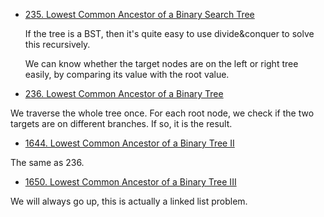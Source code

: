 - [235. Lowest Common Ancestor of a Binary Search Tree](https://github.com/yankun-song/leetcode/blob/main/Solutions/0235.%20Lowest%20Common%20Ancestor%20of%20a%20Binary%20Search%20Tree.md)


  If the tree is a BST, then it's quite easy to use divide&conquer to solve this recursively. 
  
  We can know whether the target nodes are on the left or right tree easily, by comparing its value with the root value.
  
 - [236. Lowest Common Ancestor of a Binary Tree](https://github.com/yankun-song/leetcode/blob/main/Solutions/0236.%20Lowest%20Common%20Ancestor%20of%20a%20Binary%20Tree.md)
  
  We traverse the whole tree once. For each root node, we check if the two targets are on different branches. If so, it is the result.
  
  - [1644. Lowest Common Ancestor of a Binary Tree II](https://github.com/yankun-song/leetcode/blob/main/Solutions/1644.%20Lowest%20Common%20Ancestor%20of%20a%20Binary%20Tree%20II.md)
  
  The same as 236.
  
  - [1650. Lowest Common Ancestor of a Binary Tree III](https://github.com/yankun-song/leetcode/blob/main/Solutions/1650.%20Lowest%20Common%20Ancestor%20of%20a%20Binary%20Tree%20III.md)
  
  We will always go up, this is actually a linked list problem.
